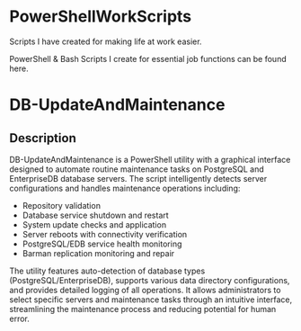 # PowerShellWorkScripts
Scripts I have created for making life at work easier.

PowerShell & Bash Scripts I create for essential job functions can be found here.

# DB-UpdateAndMaintenance

## Description

DB-UpdateAndMaintenance is a PowerShell utility with a graphical interface designed to automate routine maintenance tasks on PostgreSQL and EnterpriseDB database servers. The script intelligently detects server configurations and handles maintenance operations including:

- Repository validation
- Database service shutdown and restart
- System update checks and application
- Server reboots with connectivity verification
- PostgreSQL/EDB service health monitoring
- Barman replication monitoring and repair

The utility features auto-detection of database types (PostgreSQL/EnterpriseDB), supports various data directory configurations, and provides detailed logging of all operations. It allows administrators to select specific servers and maintenance tasks through an intuitive interface, streamlining the maintenance process and reducing potential for human error.

